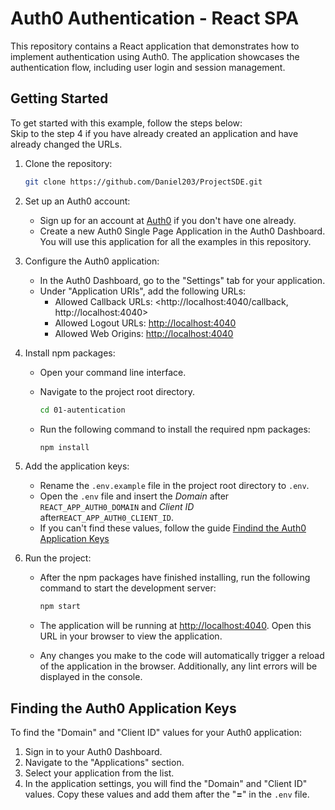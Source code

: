 # Auth0 Authentication - React SPA

This repository contains a React application that demonstrates how to implement authentication using Auth0. The application showcases the authentication flow, including user login and session management.

## Getting Started

To get started with this example, follow the steps below: \
Skip to the step 4  if you have already created an application and have already changed the URLs.
1. Clone the repository:

   ``` bash
   git clone https://github.com/Daniel203/ProjectSDE.git
   ```

2. Set up an Auth0 account:

   - Sign up for an account at [Auth0](https://auth0.com) if you don't have one already.
   - Create a new Auth0 Single Page Application in the Auth0 Dashboard. You
     will use this application for all the examples in this repository.

3. Configure the Auth0 application:

   - In the Auth0 Dashboard, go to the "Settings" tab for your application.
   - Under "Application URIs", add the following URLs:
    	* Allowed Callback URLs: <http://localhost:4040/callback, http://localhost:4040>
    	* Allowed Logout URLs: <http://localhost:4040>
    	* Allowed Web Origins: <http://localhost:4040>

4. Install npm packages:

   - Open your command line interface.
   - Navigate to the project root directory.

     ``` bash
     cd 01-autentication
     ```    	

   - Run the following command to install the required npm packages:

     ```bash
     npm install
     ```    	
     
5. Add the application keys:

   - Rename the `.env.example` file in the project root directory to `.env`.
   - Open the `.env` file and insert the *Domain* after `REACT_APP_AUTH0_DOMAIN` and *Client ID* after`REACT_APP_AUTH0_CLIENT_ID`.
   - If you can't find these values, follow the guide [Findind the Auth0 Application Keys](#finding-the-auth0-application-keys)

6. Run the project:

   - After the npm packages have finished installing, run the following command to start the development server:

     ``` bash
     npm start
     ```

   - The application will be running at [http://localhost:4040](http://localhost:4040). Open this URL in your browser to view the application.

   - Any changes you make to the code will automatically trigger a reload of the application in the browser. Additionally, any lint errors will be displayed in the console.

## Finding the Auth0 Application Keys

To find the "Domain" and "Client ID" values for your Auth0 application:

1. Sign in to your Auth0 Dashboard.
2. Navigate to the "Applications" section.
3. Select your application from the list.
4. In the application settings, you will find the "Domain" and "Client ID" values. Copy these values and add them after the "**=**"  in the `.env` file.
